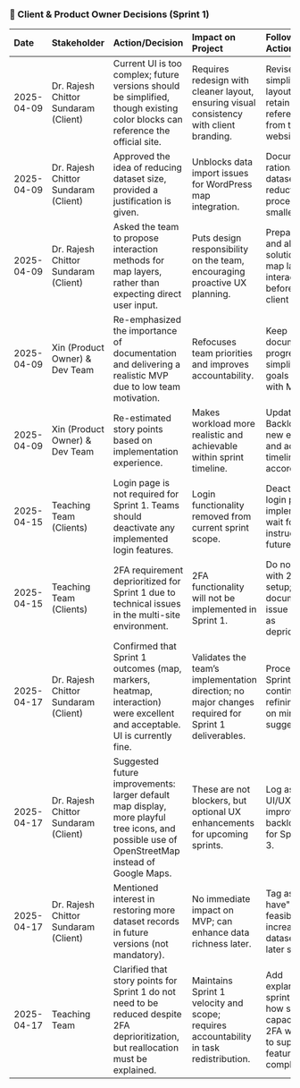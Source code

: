 ### 📅 Client & Product Owner Decisions (Sprint 1)

| Date       | Stakeholder                          | Action/Decision                                                                                                                | Impact on Project                                                                        | Follow-up Actions                                                                            |
|:-----------|:-------------------------------------|:-------------------------------------------------------------------------------------------------------------------------------|:-----------------------------------------------------------------------------------------|:---------------------------------------------------------------------------------------------|
| 2025-04-09 | Dr. Rajesh Chittor Sundaram (Client) | Current UI is too complex; future versions should be simplified, though existing color blocks can reference the official site. | Requires redesign with cleaner layout, ensuring visual consistency with client branding. | Revise UI with simplified layout and retain visual references from the official website.     |
| 2025-04-09 | Dr. Rajesh Chittor Sundaram (Client) | Approved the idea of reducing dataset size, provided a justification is given.                                                 | Unblocks data import issues for WordPress map integration.                               | Document rationale for dataset reduction and proceed with smaller dataset.                   |
| 2025-04-09 | Dr. Rajesh Chittor Sundaram (Client) | Asked the team to propose interaction methods for map layers, rather than expecting direct user input.                         | Puts design responsibility on the team, encouraging proactive UX planning.               | Prepare main and alternative solutions for map layer interaction before next client meeting. |
| 2025-04-09 | Xin (Product Owner) & Dev Team       | Re-emphasized the importance of documentation and delivering a realistic MVP due to low team motivation.                       | Refocuses team priorities and improves accountability.                                   | Keep documenting progress; simplify feature goals to align with MVP.                         |
| 2025-04-09 | Xin (Product Owner) & Dev Team       | Re-estimated story points based on implementation experience.                                                                  | Makes workload more realistic and achievable within sprint timeline.                     | Update Sprint Backlog with new estimates and adjust timeline accordingly.                    |
| 2025-04-15 | Teaching Team (Clients)              | Login page is not required for Sprint 1. Teams should deactivate any implemented login features.                               | Login functionality removed from current sprint scope.                                   | Deactivate login page implementation; wait for further instructions in future sprints.       |
| 2025-04-15 | Teaching Team (Clients)              | 2FA requirement deprioritized for Sprint 1 due to technical issues in the multi-site environment.                              | 2FA functionality will not be implemented in Sprint 1.                                   | Do not proceed with 2FA plugin setup; document the issue and close as deprioritized.         |
| 2025-04-17 | Dr. Rajesh Chittor Sundaram (Client) | Confirmed that Sprint 1 outcomes (map, markers, heatmap, interaction) were excellent and acceptable. UI is currently fine.                                        | Validates the team’s implementation direction; no major changes required for Sprint 1 deliverables.     | Proceed with Sprint 2; continue refining based on minor client suggestions.                                   |
| 2025-04-17 | Dr. Rajesh Chittor Sundaram (Client) | Suggested future improvements: larger default map display, more playful tree icons, and possible use of OpenStreetMap instead of Google Maps.                    | These are not blockers, but optional UX enhancements for upcoming sprints.                              | Log as optional UI/UX improvement backlog items for Sprint 2 or 3.                                             |
| 2025-04-17 | Dr. Rajesh Chittor Sundaram (Client) | Mentioned interest in restoring more dataset records in future versions (not mandatory).                                                                         | No immediate impact on MVP; can enhance data richness later.                                             | Tag as "nice to have"; explore feasibility of increasing dataset size in later sprints.                        |
| 2025-04-17 | Teaching Team       | Clarified that story points for Sprint 1 do not need to be reduced despite 2FA deprioritization, but reallocation must be explained.                             | Maintains Sprint 1 velocity and scope; requires accountability in task redistribution.                   | Add explanation in sprint report on how saved capacity from 2FA was used to support map feature completion.   |

